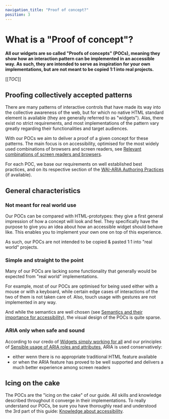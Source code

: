 ```yaml
---
navigation_title: "Proof of concept?"
position: 3
---
```


# What is a "Proof of concept"?

**All our widgets are so called "Proofs of concepts" (POCs), meaning they show how an interaction pattern can be implemented in an accessible way. As such, they are intended to serve as inspiration for your own implementations, but are not meant to be copied 1:1 into real projects.**

[[_TOC_]]

## Proofing collectively accepted patterns

There are many patterns of interactive controls that have made its way into the collective awareness of the web, but for which no native HTML standard element is available (they are generally referred to as "widgets"). Alas, there exist no strict requirements, and most implementations of the pattern vary greatly regarding their functionalities and target audiences.

With our POCs we aim to deliver a proof of a given concept for these patterns. The main focus is on accessibility, optimised for the most widely used combinations of browsers and screen readers, see [Relevant combinations of screen readers and browsers](/knowledge/screen-readers/relevant-combinations).

For each POC, we base our requirements on well established best practices, and on its respective section of the [WAI-ARIA Authoring Practices](https://www.w3.org/TR/wai-aria-practices/) (if available).

## General characteristics

### Not meant for real world use

Our POCs can be compared with HTML-prototypes: they give a first general impression of how a concept will look and feel. They specifically have the purpose to give you an idea about how an accessible widget should behave like. This enables you to implement your own one on top of this experience.

As such, our POCs are not intended to be copied & pasted 1:1 into "real world" projects.

### Simple and straight to the point

Many of our POCs are lacking some functionality that generally would be expected from "real world" implementations.

For example, most of our POCs are optimised for being used either with a mouse or with a keyboard, while certain edge cases of interactions of the two of them is not taken care of. Also, touch usage with gestures are not implemented in any way.

And while the semantics are well chosen (see [Semantics and their importance for accessibility](/knowledge/semantics)), the visual design of the POCs is quite sparse.

### ARIA only when safe and sound

According to our credo of [Widgets simply working for all](/knowledge/semantics/widgets)  and our principles of [Sensible usage of ARIA roles and attributes](/examples/sensible-aria-usage), ARIA is used conservatively:

- either wenn there is no appropriate traditional HTML feature available
- or when the ARIA feature has proved to be well supported and delivers a much better experience among screen readers

## Icing on the cake

The POCs are the "icing on the cake" of our guide. All skills and knowledge described throughout it converge in their implementations. To really understand our POCs, be sure you have thoroughly read and understood the 3rd part of this guide: [Knowledge about accessibility](/knowledge).
